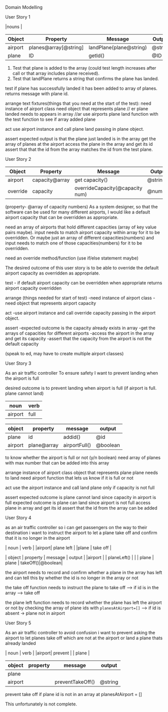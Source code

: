 Domain Modelling

User Story 1

|nouns |


| Object | Property | Message | Output |
| ------ | -------- | ------- | -------|
|airport | planes@array[@string]|landPlane(plane@string)| @string|
|plane   |ID        |getId()  | @ID    |

1. Test that plane is added to the array (could test length increases after call or that array includes plane received).
2. Test that landPlane returns a string that confirms the plane has landed.


test
if plane has successfully landed it has been added to array of planes.
returns message with plane id.

arrange
text fixtures(things that you need at the start of the test):
need instance of airport class
need object that represents plane
// er plane landed needs to appears in array
//ar use airports plane land function with the test function to see if array added plane

act
use airport instance and call plane land passing in plane object.

assert
expected output is that the plane just landed is in the array 
get the array of planes at the airport
access the plane in the array and get its id
assert that that the id from the array matches the id from the test plane.

User Story 2

| Object | Property | Message | Output |
| ------ | -------- | ------- | ------ |
|airport|capacity@array|get capacity()|@string|
|override| capacity |overrideCapacity(@capacity num)| @number|

(property- @array of capacity numbers)
As a system designer, so that the software can be used for many different airports, I would like a default airport capacity that can be overridden as appropriate.

need an array of airports that hold different capacities (array of key value pairs maybe).
input needs to match airport capacity within array for it to be overridden. Or maybe just an array of different capacities(numbers) and input needs to match one of those capacities(numbers) for it to be overridden. 

need an override method/function (use if/else statement maybe)

The desired outcome of this user story is to be able to override the default airport capacity as overridden as appropriate.

test - if default airport capacity can be overridden when appropriate
returns airport capacity overridden

arrange (things needed for start of test)
-need instance of airport class
-need object that represents airport capacity

act
-use airport instance and call override capacity passing in the airport object.

assert
-expected outcome is the capacity already exists in array
-get the arrays of capacities for different airports
-access the airport in the array and get its capacity
-assert that the capacity from the airport is not the default capacity

(speak to ed, may have to create multiple airport classes)


User Story 3

As an air traffic controller
To ensure safety
I want to prevent landing when the airport is full

desired outcome is to prevent landing when airport is full
(if airport is full. plane cannot land)

| noun | verb |
|------|------|
|airport|full |

| object | property | message | output |
| ------ | -------- | ------- | ------ |
| plane  | id      | addid()  | @id     |
|airport |plane@array|airportFull()|@boolean|

to know whether the airport is full or not (y/n boolean)
need array of planes with max number that can be added into this array

arrange 
instance of airport class
object that represents plane
plane needs to land 
need airport function that lets us know if it is full or not

act
use the airport instance and call land plane only if capacity is not full

assert
expected outcome is plane cannot land since capacity in airport is full
expected outcome is plane can land since airport is not full
access plane in array and get its id
assert that the id from the array can be added 

User Story 4

as an air traffic controller 
so i can get passengers on the way to their destination
i want to instruct the airport to let a plane take off and confirm that it is no longer in the airport

| noun | verb |
|airport| plane left |
|plane | take off |

| object | property | message | output |
|airport |          | planeLeft() |    |
| plane  | plane    | takeOff()|@boolean|

the airport needs to record and confirm whether a plane in the array has left and can tell this by whether the id is no longer in the array or not

the take off function needs to instruct the plane to take off
--> if id is in the array --> take off

the plane left function needs to record whether the plane has left the airport or not by checking the array of plane ids with `planesAtAirport=[]`
--> if id is absent -> plane not in airport


User Story 5

As an air traffic controller
to avoid confusion
i want to prevent asking the airport to let planes take off which are not at the airport or land a plane thats already landed

| noun | verb |
|airport| prevent |
| plane | 

| object | property | message | output |
| ------ | -------- | ------- | ------ |
| plane  |          |         |        |
|airport |          | preventTakeOff() | @string |


prevent take off if plane id is not in an array at planesAtAirport = []

This unfortunately is not complete.
